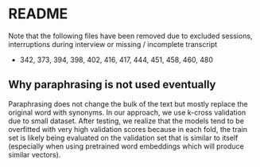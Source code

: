 # README

Note that the following files have been removed due to excluded sessions, interruptions during interview or missing / incomplete transcript
* 342, 373, 394, 398, 402, 416, 417, 444, 451, 458, 460, 480

## Why paraphrasing is not used eventually
Paraphrasing does not change the bulk of the text but mostly replace the original word with synonyms. In our approach, we use k-cross validation due to small dataset. After testing, we realize that the models tend to be overfitted with very high validation scores because in each fold, the train set is likely being evaluated on the validation set that is similar to itself (especially when using pretrained word embeddings which will produce similar vectors).